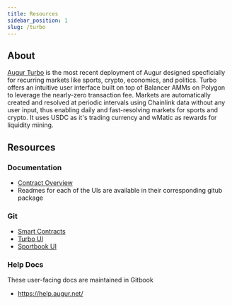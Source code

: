 ```yaml
---
title: Resources
sidebar_position: 1
slug: /turbo
---
```


## About
[Augur Turbo](/Turbo) is the most recent deployment of Augur designed specficially for recurring markets like sports, crypto, economics, and politics. Turbo offers an intuitive user interface built on top of Balancer AMMs on Polygon to leverage the nearly-zero transaction fee. Markets are automatically created and resolved at periodic intervals using Chainlink data without any user input, thus enabling daily and fast-resolving markets for sports and crypto. It uses USDC as it's trading currency and wMatic as rewards for liquidity mining. 

## Resources
### Documentation
- [Contract Overview](/turbo/contract-overview)
- Readmes for each of the UIs are available in their corresponding gitub package

### Git
- [Smart Contracts](https://github.com/AugurProject/turbo/tree/dev/packages/smart)
- [Turbo UI](https://github.com/AugurProject/turbo/tree/dev/packages/simplified)
- [Sportbook UI](https://github.com/AugurProject/turbo/tree/dev/packages/sport)

### Help Docs
These user-facing docs are maintained in Gitbook
- https://help.augur.net/
